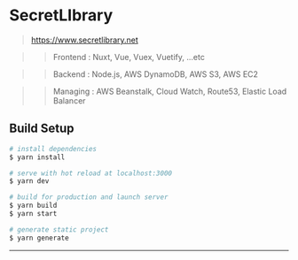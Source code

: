# SecretLIbrary

> https://www.secretlibrary.net

>> Frontend : Nuxt, Vue, Vuex, Vuetify, ...etc

>> Backend : Node.js, AWS DynamoDB, AWS S3, AWS EC2

>> Managing : AWS Beanstalk, Cloud Watch, Route53, Elastic Load Balancer

## Build Setup

```bash
# install dependencies
$ yarn install

# serve with hot reload at localhost:3000
$ yarn dev

# build for production and launch server
$ yarn build
$ yarn start

# generate static project
$ yarn generate
```

---
